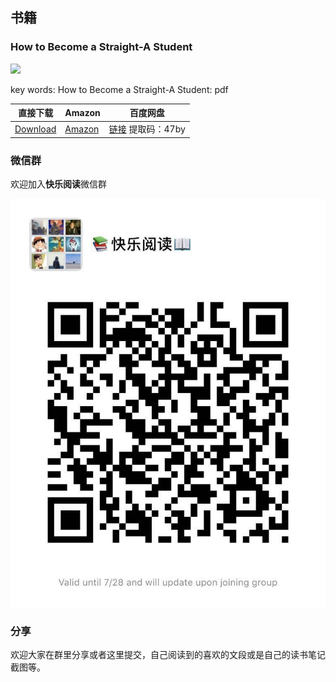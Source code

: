 
## 书籍

### How to Become a Straight-A Student
![](https://images-na.ssl-images-amazon.com/images/I/51mKmt0ltIL._SX322_BO1,204,203,200_.jpg)

key words: How to Become a Straight-A Student:  pdf 

直接下载 | Amazon | 百度网盘 | 
---------|----------|---------|
[Download](https://gitee.com/henrythy/HenryBooks/raw/master/books/How%20to%20Become%20a%20Straight-A%20Student/How-to-Become-a-Straight-A-Student_4.pdf) | [Amazon](https://www.amazon.com/How-Become-Straight-Student-Unconventional/dp/0767922719) | [链接](https://pan.baidu.com/s/1hIfZiYGsmcsJohLF48VEHw) 提取码：47by|

### 微信群
欢迎加入**快乐阅读**微信群

![微信群](https://github.com/henrytien/HappyReading/raw/master/images/WeChatGroup.jpg)


### 分享
欢迎大家在群里分享或者这里提交，自己阅读到的喜欢的文段或是自己的读书笔记截图等。
